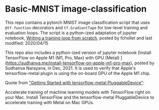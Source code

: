 # Basic-MNIST image-classification

This repo contains a pytorch MNIST image classification script that uses `@tf.function` decorators and `tf.GradientTape`
for low-level training and evaluation loops. 
The script is a python-ized adaptation of jupyter notebook,
[Writing a training loop from scratch](https://keras.io/guides/writing_a_training_loop_from_scratch), posted 
by fchollet and last modified: 2020/04/15

This repo also includes a python-ized version of jupyter notebook [Install TensorFlow on Apple M1 (M1, Pro, Max) with GPU (Metal)
] (https://sudhanva.me/install-tensorflow-on-apple-m1-pro-max), posted by Sudhanva Narayana, in Dec, 2021.
It is used to verify that Apple's tensorflow-metal plugin is using the 
on-board GPU of the Apple M1 chip.

Quote from ["Getting Started with tensorflow-metal PluggableDevice"](https://developer.apple.com/metal/tensorflow-plugin/):  

Accelerate training of machine learning models with TensorFlow 
right on your Mac. Install TensorFlow and the tensorflow-metal 
PluggableDevice to accelerate training with Metal on Mac GPUs.


